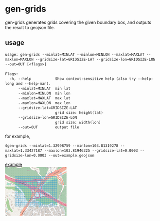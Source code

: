 # gen-grids
gen-grids generates grids covering the given boundary box, and outputs the result to geojson file.

## usage
```
usage: gen-grids --minlat=MINLAT --minlon=MINLON --maxlat=MAXLAT --maxlon=MAXLON --gridsize-lat=GRIDSIZE-LAT --gridsize-lon=GRIDSIZE-LON --out=OUT [<flags>]

Flags:
  -h, --help           Show context-sensitive help (also try --help-long and --help-man).
      --minlat=MINLAT  min lat
      --minlon=MINLON  min lon
      --maxlat=MAXLAT  max lat
      --maxlon=MAXLON  max lon
      --gridsize-lat=GRIDSIZE-LAT
                       grid size: height(lat)
      --gridsize-lon=GRIDSIZE-LON
                       grid size: width(lon)
      --out=OUT        output file
```

for example,
```shell
$gen-grids --minlat=1.32998759 --minlon=103.81319278 --maxlat=1.33427187 --maxlon=103.81946325 --gridsize-lat=0.0003 --gridsize-lon=0.0003 --out=example.geojson
```
[example](/example.geojson)\
<img src="example.png" width=40% />
